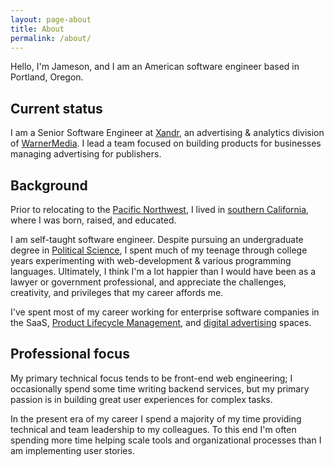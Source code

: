 ```yaml
---
layout: page-about
title: About
permalink: /about/
--- 
```


<p class="lead">
Hello, I'm Jameson, and I am an American software engineer based in Portland, Oregon.
</p>

## Current status

I am a Senior Software Engineer at [Xandr](https://www.xandr.com), an advertising & analytics division
of [WarnerMedia](https://www.warnermedia.com/us). I lead a team focused on building products for businesses managing
advertising for publishers.

## Background

Prior to relocating to the [Pacific Northwest](https://en.wikipedia.org/wiki/Pacific_Northwest), I lived in [southern 
California](https://en.wikipedia.org/wiki/Southern_California), where I was born, raised, and educated.

I am self-taught software engineer.  Despite pursuing an undergraduate degree in 
[Political Science](https://en.wikipedia.org/wiki/Political_science), I spent much of my teenage through college years 
experimenting with web-development & various programming languages.  Ultimately, I think I'm a lot happier than I 
would have been as a lawyer or government professional, and appreciate the challenges, creativity, and privileges that 
my career affords me.

I've spent most of my career working for enterprise software companies in the SaaS, 
[Product Lifecycle Management](https://en.wikipedia.org/wiki/Product_lifecycle), and 
[digital advertising](https://en.wikipedia.org/wiki/Online_advertising) spaces.

## Professional focus

My primary technical focus tends to be front-end web engineering; I occasionally spend some time writing backend services, 
but my primary passion is in building great user experiences for complex tasks.

In the present era of my career I spend a majority of my time providing technical and team leadership to my colleagues.  To 
this end I'm often spending more time helping scale tools and organizational processes than I am implementing user stories.


[comment]: <> (# Things I do for fun)

[comment]: <> (In my free time)

[comment]: <> (## What is important for me)

[comment]: <> (- Treating others with respect & learning from their experiences)

[comment]: <> (- Continually learning & increasing the breadth of my perspective)

[comment]: <> (- Fixing broken things & finding better ways of working)

[comment]: <> (- Pursuing equity & seeking justice)
